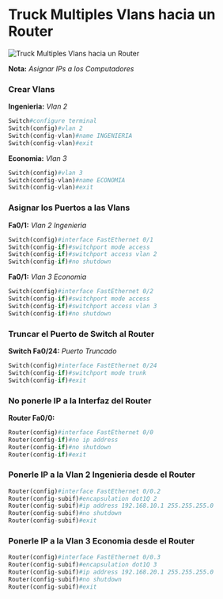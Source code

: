 # Truck Multiples Vlans hacia un Router

![Truck Multiples Vlans hacia un Router](https://i.ibb.co/QNK5mKD/Truck.png)

**Nota:** _Asignar IPs a los Computadores_

### Crear Vlans

**Ingenieria:** _Vlan 2_
```python
Switch#configure terminal 
Switch(config)#vlan 2
Switch(config-vlan)#name INGENIERIA
Switch(config-vlan)#exit
```

**Economia:** _Vlan 3_
```python
Switch(config)#vlan 3
Switch(config-vlan)#name ECONOMIA
Switch(config-vlan)#exit
```

### Asignar los Puertos a las Vlans

**Fa0/1:** _Vlan 2 Ingenieria_
```python
Switch(config)#interface FastEthernet 0/1
Switch(config-if)#switchport mode access
Switch(config-if)#switchport access vlan 2
Switch(config-if)#no shutdown 
```


**Fa0/1:** _Vlan 3 Economia_
```python
Switch(config)#interface FastEthernet 0/2
Switch(config-if)#switchport mode access
Switch(config-if)#switchport access vlan 3
Switch(config-if)#no shutdown 
```

### Truncar el Puerto de Switch al Router

**Switch Fa0/24:** _Puerto Truncado_

```python
Switch(config)#interface FastEthernet 0/24
Switch(config-if)#switchport mode trunk 
Switch(config-if)#exit
```

### No ponerle IP a la Interfaz del Router

**Router Fa0/0:**

```python
Router(config)#interface FastEthernet 0/0
Router(config-if)#no ip address 
Router(config-if)#no shutdown 
Router(config-if)#exit
```

### Ponerle IP a la Vlan 2 Ingenieria desde el Router

```python
Router(config)#interface FastEthernet 0/0.2
Router(config-subif)#encapsulation dot1Q 2
Router(config-subif)#ip address 192.168.10.1 255.255.255.0
Router(config-subif)#no shutdown 
Router(config-subif)#exit
```

### Ponerle IP a la Vlan 3 Economia desde el Router

```python
Router(config)#interface FastEthernet 0/0.3
Router(config-subif)#encapsulation dot1Q 3
Router(config-subif)#ip address 192.168.20.1 255.255.255.0
Router(config-subif)#no shutdown 
Router(config-subif)#exit 
```
